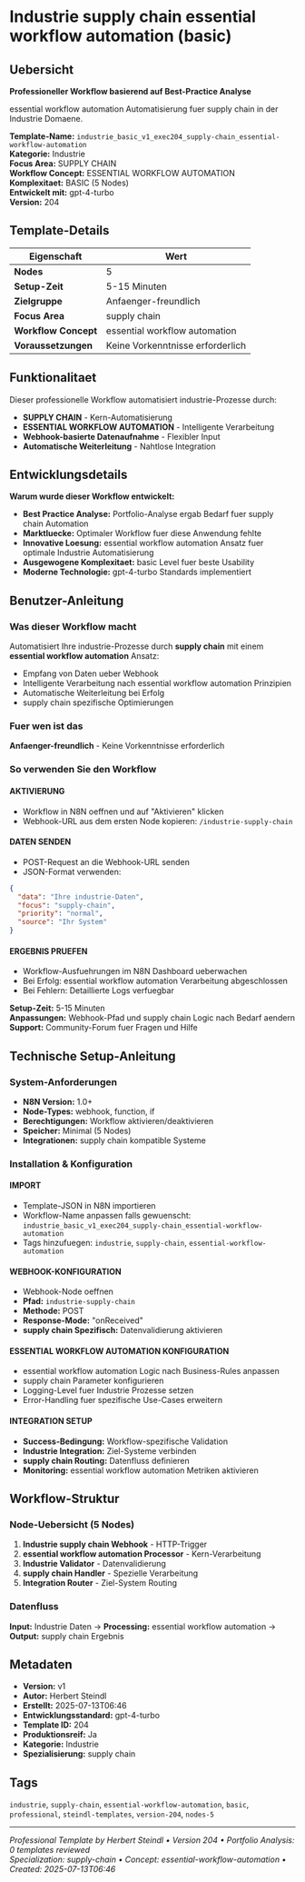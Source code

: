 # Industrie supply chain essential workflow automation (basic)

## Uebersicht

**Professioneller Workflow basierend auf Best-Practice Analyse**

essential workflow automation Automatisierung fuer supply chain in der Industrie Domaene.

**Template-Name:** `industrie_basic_v1_exec204_supply-chain_essential-workflow-automation`  
**Kategorie:** Industrie  
**Focus Area:** SUPPLY CHAIN  
**Workflow Concept:** ESSENTIAL WORKFLOW AUTOMATION  
**Komplexitaet:** BASIC (5 Nodes)  
**Entwickelt mit:** gpt-4-turbo  
**Version:** 204

## Template-Details

| **Eigenschaft** | **Wert** |
|------------------|----------|
| **Nodes** | 5 |
| **Setup-Zeit** | 5-15 Minuten |
| **Zielgruppe** | Anfaenger-freundlich |
| **Focus Area** | supply chain |
| **Workflow Concept** | essential workflow automation |
| **Voraussetzungen** | Keine Vorkenntnisse erforderlich |

## Funktionalitaet

Dieser professionelle Workflow automatisiert industrie-Prozesse durch:
- **SUPPLY CHAIN** - Kern-Automatisierung
- **ESSENTIAL WORKFLOW AUTOMATION** - Intelligente Verarbeitung
- **Webhook-basierte Datenaufnahme** - Flexibler Input
- **Automatische Weiterleitung** - Nahtlose Integration



## Entwicklungsdetails

**Warum wurde dieser Workflow entwickelt:**
- **Best Practice Analyse:** Portfolio-Analyse ergab Bedarf fuer supply chain Automation
- **Marktluecke:** Optimaler Workflow fuer diese Anwendung fehlte
- **Innovative Loesung:** essential workflow automation Ansatz fuer optimale Industrie Automatisierung
- **Ausgewogene Komplexitaet:** basic Level fuer beste Usability
- **Moderne Technologie:** gpt-4-turbo Standards implementiert

## Benutzer-Anleitung

### Was dieser Workflow macht
Automatisiert Ihre industrie-Prozesse durch **supply chain** mit einem **essential workflow automation** Ansatz:
- Empfang von Daten ueber Webhook
- Intelligente Verarbeitung nach essential workflow automation Prinzipien
- Automatische Weiterleitung bei Erfolg
- supply chain spezifische Optimierungen

### Fuer wen ist das
**Anfaenger-freundlich** - Keine Vorkenntnisse erforderlich

### So verwenden Sie den Workflow

#### AKTIVIERUNG
- Workflow in N8N oeffnen und auf "Aktivieren" klicken
- Webhook-URL aus dem ersten Node kopieren: `/industrie-supply-chain`

#### DATEN SENDEN
- POST-Request an die Webhook-URL senden
- JSON-Format verwenden:
```json
{
  "data": "Ihre industrie-Daten",
  "focus": "supply-chain",
  "priority": "normal",
  "source": "Ihr System"
}
```

#### ERGEBNIS PRUEFEN
- Workflow-Ausfuehrungen im N8N Dashboard ueberwachen
- Bei Erfolg: essential workflow automation Verarbeitung abgeschlossen
- Bei Fehlern: Detaillierte Logs verfuegbar

**Setup-Zeit:** 5-15 Minuten  
**Anpassungen:** Webhook-Pfad und supply chain Logic nach Bedarf aendern  
**Support:** Community-Forum fuer Fragen und Hilfe

## Technische Setup-Anleitung

### System-Anforderungen
- **N8N Version:** 1.0+ 
- **Node-Types:** webhook, function, if
- **Berechtigungen:** Workflow aktivieren/deaktivieren
- **Speicher:** Minimal (5 Nodes)
- **Integrationen:** supply chain kompatible Systeme

### Installation & Konfiguration

#### IMPORT
- Template-JSON in N8N importieren
- Workflow-Name anpassen falls gewuenscht: `industrie_basic_v1_exec204_supply-chain_essential-workflow-automation`
- Tags hinzufuegen: `industrie`, `supply-chain`, `essential-workflow-automation`

#### WEBHOOK-KONFIGURATION
- Webhook-Node oeffnen
- **Pfad:** `industrie-supply-chain`
- **Methode:** POST
- **Response-Mode:** "onReceived"
- **supply chain Spezifisch:** Datenvalidierung aktivieren

#### ESSENTIAL WORKFLOW AUTOMATION KONFIGURATION
- essential workflow automation Logic nach Business-Rules anpassen
- supply chain Parameter konfigurieren
- Logging-Level fuer Industrie Prozesse setzen
- Error-Handling fuer spezifische Use-Cases erweitern

#### INTEGRATION SETUP
- **Success-Bedingung:** Workflow-spezifische Validation
- **Industrie Integration:** Ziel-Systeme verbinden
- **supply chain Routing:** Datenfluss definieren
- **Monitoring:** essential workflow automation Metriken aktivieren

## Workflow-Struktur

### Node-Uebersicht (5 Nodes)

1. **Industrie supply chain Webhook** - HTTP-Trigger
2. **essential workflow automation Processor** - Kern-Verarbeitung
3. **Industrie Validator** - Datenvalidierung
4. **supply chain Handler** - Spezielle Verarbeitung
5. **Integration Router** - Ziel-System Routing






### Datenfluss
**Input:** Industrie Daten -> **Processing:** essential workflow automation -> **Output:** supply chain Ergebnis

## Metadaten

- **Version:** v1
- **Autor:** Herbert Steindl
- **Erstellt:** 2025-07-13T06:46
- **Entwicklungsstandard:** gpt-4-turbo
- **Template ID:** 204
- **Produktionsreif:** Ja
- **Kategorie:** Industrie
- **Spezialisierung:** supply chain

## Tags

`industrie`, `supply-chain`, `essential-workflow-automation`, `basic`, `professional`, `steindl-templates`, `version-204`, `nodes-5`

---

*Professional Template by Herbert Steindl • Version 204 • Portfolio Analysis: 0 templates reviewed*  
*Specialization: supply-chain • Concept: essential-workflow-automation • Created: 2025-07-13T06:46*